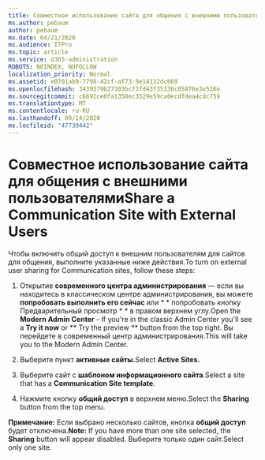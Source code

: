 ```yaml
---
title: Совместное использование сайта для общения с внешними пользователями
ms.author: pebaum
author: pebaum
ms.date: 04/21/2020
ms.audience: ITPro
ms.topic: article
ms.service: o365-administration
ROBOTS: NOINDEX, NOFOLLOW
localization_priority: Normal
ms.assetid: e0701ab9-7798-42cf-af73-9e14132dc669
ms.openlocfilehash: 3439379b27303bcf3fd43f35336c05876e3e526e
ms.sourcegitcommit: c6692ce0fa1358ec3529e59ca0ecdfdea4cdc759
ms.translationtype: MT
ms.contentlocale: ru-RU
ms.lasthandoff: 09/14/2020
ms.locfileid: "47739442"
---
```

# <a name="share-a-communication-site-with-external-users"></a><span data-ttu-id="be53b-102">Совместное использование сайта для общения с внешними пользователями</span><span class="sxs-lookup"><span data-stu-id="be53b-102">Share a Communication Site with External Users</span></span>

<span data-ttu-id="be53b-103">Чтобы включить общий доступ к внешним пользователям для сайтов для общения, выполните указанные ниже действия.</span><span class="sxs-lookup"><span data-stu-id="be53b-103">To turn on external user sharing for Communication sites, follow these steps:</span></span> 
  
1. <span data-ttu-id="be53b-104">Открытие **современного центра администрирования** — если вы находитесь в классическом центре администрирования, вы можете **попробовать выполнить его сейчас** или \* \* попробовать кнопку Предварительный просмотр \* \* в правом верхнем углу.</span><span class="sxs-lookup"><span data-stu-id="be53b-104">Open the **Modern Admin Center** - If you're in the classic Admin Center you'll see a **Try it now** or \*\* Try the preview \*\* button from the top right.</span></span> <span data-ttu-id="be53b-105">Вы перейдете в современный центр администрирования.</span><span class="sxs-lookup"><span data-stu-id="be53b-105">This will take you to the Modern Admin Center.</span></span> 
  
2. <span data-ttu-id="be53b-106">Выберите пункт **активные сайты.**</span><span class="sxs-lookup"><span data-stu-id="be53b-106">Select **Active Sites.**</span></span>
  
3. <span data-ttu-id="be53b-107">Выберите сайт с **шаблоном информационного сайта**.</span><span class="sxs-lookup"><span data-stu-id="be53b-107">Select a site that has a **Communication Site template**.</span></span> 
  
4. <span data-ttu-id="be53b-108">Нажмите кнопку **общий доступ** в верхнем меню.</span><span class="sxs-lookup"><span data-stu-id="be53b-108">Select the **Sharing** button from the top menu.</span></span> 
  
 <span data-ttu-id="be53b-109">**Примечание:** Если выбрано несколько сайтов, кнопка **общий доступ** будет отключена.</span><span class="sxs-lookup"><span data-stu-id="be53b-109">**Note:** If you have more than one site selected, the **Sharing** button will appear disabled.</span></span> <span data-ttu-id="be53b-110">Выберите только один сайт.</span><span class="sxs-lookup"><span data-stu-id="be53b-110">Select only one site.</span></span> 
  

